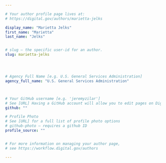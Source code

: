 ```yaml
---

# Your author profile page lives at:
# https://digital.gov/authors/marietta-jelks

display_name: "Marietta Jelks"
first_name: "Marietta"
last_name: "Jelks"


# slug — the specific user-id for an author.
slug: marietta-jelks




# Agency Full Name [e.g. U.S. General Services Administration]
agency_full_name: "U.S. General Services Administration"



# Your GitHub username [e.g. 'jeremyzilar']
# See [URL] Having a GitHub account will allow you to edit pages on DigitalGov. The image used in your GitHub account can also be used to populate your digital.gov profile photo.
github: ""

# Profile Photo
# See [URL] for a full list of profile photo options
# github-photo — requires a github ID
profile_source: ""


# For more information on managing your author page,
# see https://workflow.digital.gov/authors

---
```

